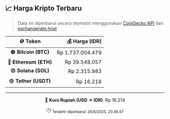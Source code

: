 

<!-- HARGA_KRIPTO -->
## 📈 Harga Kripto Terbaru

> Data ini diperbarui secara otomatis menggunakan [CoinGecko API](https://www.coingecko.com/) dan [exchangerate.host](https://exchangerate.host/)

<div align="center">

| 🪙 Token | 💰 Harga (IDR) |
|:------:|---------------:|
| 🟠 **Bitcoin (BTC)**   | Rp 1.737.004.479 |
| 🔵 **Ethereum (ETH)**  | Rp 39.548.057 |
| 🟣 **Solana (SOL)**    | Rp 2.315.983 |
| 🟢 **Tether (USDT)**   | Rp 16.218 |

---

💱 **Kurs Rupiah (USD → IDR)**: Rp 16.214

🕒 <sub>Terakhir diperbarui: 26/6/2025, 20.38.47</sub>

</div>
<!-- /HARGA_KRIPTO -->